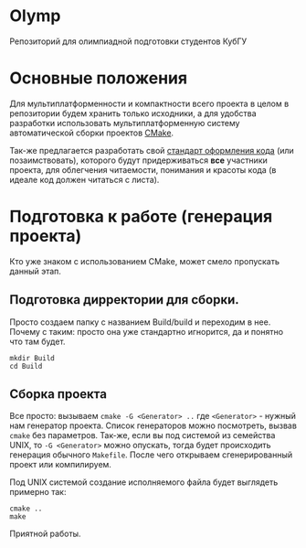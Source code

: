# Olymp

Репозиторий для олимпиадной подготовки студентов КубГУ

# Основные положения
Для мультиплатформенности и компактности всего проекта в целом в репозитории будем хранить только исходники, а для удобства разработки использовать мультиплатформенную систему автоматической сборки проектов [CMake](http://ru.wikipedia.org/wiki/CMake). 

Так-же предлагается разработать свой [стандарт оформления кода](http://ru.wikipedia.org/wiki/%D0%A1%D1%82%D0%B0%D0%BD%D0%B4%D0%B0%D1%80%D1%82_%D0%BE%D1%84%D0%BE%D1%80%D0%BC%D0%BB%D0%B5%D0%BD%D0%B8%D1%8F_%D0%BA%D0%BE%D0%B4%D0%B0) (или позаимствовать), которого будут придерживаться **все** участники проекта, для облегчения читаемости, понимания и красоты кода (в идеале код должен читаться с листа).

# Подготовка к работе (генерация проекта)
Кто уже знаком с использованием CMake, может смело пропускать данный этап.

## Подготовка дирректории для сборки.
Просто создаем папку с названием Build/build и переходим в нее. Почему с таким: просто она уже стандартно игнорится, да и понятно что там будет.

    mkdir Build
    cd Build

## Сборка проекта
Все просто: вызываем `cmake -G <Generator> ..` где `<Generator>` - нужный нам генератор проекта. Список генераторов можно посмотреть, вызвав `cmake` без параметров. Так-же, если вы под системой из семейства UNIX, то `-G <Generator>` можно опускать, тогда будет происходить генерация обычного `Makefile`. После чего открываем сгенерированный проект или компилируем. 

Под UNIX системой создание исполняемого файла будет выглядеть примерно так:

    cmake ..
    make

Приятной работы.